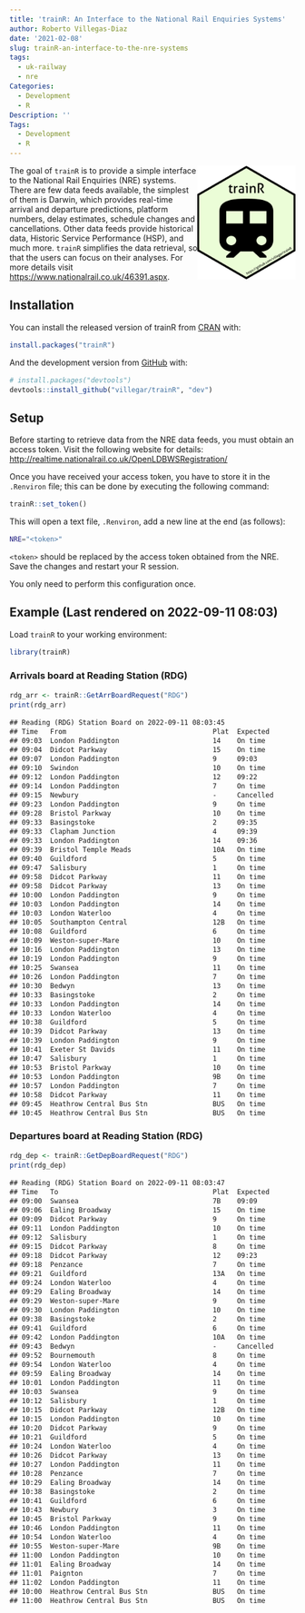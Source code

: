 ```yaml
---
title: 'trainR: An Interface to the National Rail Enquiries Systems'
author: Roberto Villegas-Diaz
date: '2021-02-08'
slug: trainR-an-interface-to-the-nre-systems
tags:
  - uk-railway
  - nre
Categories:
  - Development
  - R
Description: ''
Tags:
  - Development
  - R
---
```


<img src="https://raw.githubusercontent.com/villegar/trainR/main/inst/images/logo.png" alt="logo" align="right" height=200px/>

The goal of `trainR` is to provide a simple interface to the 
National Rail Enquiries (NRE) systems. There are few data feeds 
available, the simplest of them is Darwin, which provides real-time 
arrival and departure predictions, platform numbers, delay estimates, 
schedule changes and cancellations. Other data feeds provide historical 
data, Historic Service Performance (HSP), and much more. `trainR` 
simplifies the data retrieval, so that the users can focus on their 
analyses. For more details visit 
https://www.nationalrail.co.uk/46391.aspx.

## Installation

You can install the released version of trainR from [CRAN](https://CRAN.R-project.org) with:

``` r
install.packages("trainR")
```

And the development version from [GitHub](https://github.com/) with:

``` r
# install.packages("devtools")
devtools::install_github("villegar/trainR", "dev")
```

## Setup
Before starting to retrieve data from the NRE data feeds, you must obtain an access token. 
Visit the following website for details: http://realtime.nationalrail.co.uk/OpenLDBWSRegistration/

Once you have received your access token, you have to store it in the `.Renviron` file; this can be 
done by executing the following command:


```r
trainR::set_token()
```

This will open a text file, `.Renviron`, add a new line at the end (as follows):

```bash
NRE="<token>"
```

`<token>` should be replaced by the access token obtained from the NRE. Save the changes and restart 
your R session.

You only need to perform this configuration once.

## Example (Last rendered on 2022-09-11 08:03)

Load `trainR` to your working environment:

```r
library(trainR)
```

### Arrivals board at Reading Station (RDG)


```r
rdg_arr <- trainR::GetArrBoardRequest("RDG")
print(rdg_arr)
```

```
## Reading (RDG) Station Board on 2022-09-11 08:03:45
## Time   From                                    Plat  Expected
## 09:03  London Paddington                       14    On time
## 09:04  Didcot Parkway                          15    On time
## 09:07  London Paddington                       9     09:03
## 09:10  Swindon                                 10    On time
## 09:12  London Paddington                       12    09:22
## 09:14  London Paddington                       7     On time
## 09:15  Newbury                                 -     Cancelled
## 09:23  London Paddington                       9     On time
## 09:28  Bristol Parkway                         10    On time
## 09:33  Basingstoke                             2     09:35
## 09:33  Clapham Junction                        4     09:39
## 09:33  London Paddington                       14    09:36
## 09:39  Bristol Temple Meads                    10A   On time
## 09:40  Guildford                               5     On time
## 09:47  Salisbury                               1     On time
## 09:58  Didcot Parkway                          11    On time
## 09:58  Didcot Parkway                          13    On time
## 10:00  London Paddington                       9     On time
## 10:03  London Paddington                       14    On time
## 10:03  London Waterloo                         4     On time
## 10:05  Southampton Central                     12B   On time
## 10:08  Guildford                               6     On time
## 10:09  Weston-super-Mare                       10    On time
## 10:16  London Paddington                       13    On time
## 10:19  London Paddington                       9     On time
## 10:25  Swansea                                 11    On time
## 10:26  London Paddington                       7     On time
## 10:30  Bedwyn                                  13    On time
## 10:33  Basingstoke                             2     On time
## 10:33  London Paddington                       14    On time
## 10:33  London Waterloo                         4     On time
## 10:38  Guildford                               5     On time
## 10:39  Didcot Parkway                          13    On time
## 10:39  London Paddington                       9     On time
## 10:41  Exeter St Davids                        11    On time
## 10:47  Salisbury                               1     On time
## 10:53  Bristol Parkway                         10    On time
## 10:53  London Paddington                       9B    On time
## 10:57  London Paddington                       7     On time
## 10:58  Didcot Parkway                          11    On time
## 09:45  Heathrow Central Bus Stn                BUS   On time
## 10:45  Heathrow Central Bus Stn                BUS   On time
```

### Departures board at Reading Station (RDG)


```r
rdg_dep <- trainR::GetDepBoardRequest("RDG")
print(rdg_dep)
```

```
## Reading (RDG) Station Board on 2022-09-11 08:03:47
## Time   To                                      Plat  Expected
## 09:00  Swansea                                 7B    09:09
## 09:06  Ealing Broadway                         15    On time
## 09:09  Didcot Parkway                          9     On time
## 09:11  London Paddington                       10    On time
## 09:12  Salisbury                               1     On time
## 09:15  Didcot Parkway                          8     On time
## 09:18  Didcot Parkway                          12    09:23
## 09:18  Penzance                                7     On time
## 09:21  Guildford                               13A   On time
## 09:24  London Waterloo                         4     On time
## 09:29  Ealing Broadway                         14    On time
## 09:29  Weston-super-Mare                       9     On time
## 09:30  London Paddington                       10    On time
## 09:38  Basingstoke                             2     On time
## 09:41  Guildford                               6     On time
## 09:42  London Paddington                       10A   On time
## 09:43  Bedwyn                                  -     Cancelled
## 09:52  Bournemouth                             8     On time
## 09:54  London Waterloo                         4     On time
## 09:59  Ealing Broadway                         14    On time
## 10:01  London Paddington                       11    On time
## 10:03  Swansea                                 9     On time
## 10:12  Salisbury                               1     On time
## 10:15  Didcot Parkway                          12B   On time
## 10:15  London Paddington                       10    On time
## 10:20  Didcot Parkway                          9     On time
## 10:21  Guildford                               5     On time
## 10:24  London Waterloo                         4     On time
## 10:26  Didcot Parkway                          13    On time
## 10:27  London Paddington                       11    On time
## 10:28  Penzance                                7     On time
## 10:29  Ealing Broadway                         14    On time
## 10:38  Basingstoke                             2     On time
## 10:41  Guildford                               6     On time
## 10:43  Newbury                                 3     On time
## 10:45  Bristol Parkway                         9     On time
## 10:46  London Paddington                       11    On time
## 10:54  London Waterloo                         4     On time
## 10:55  Weston-super-Mare                       9B    On time
## 11:00  London Paddington                       10    On time
## 11:01  Ealing Broadway                         14    On time
## 11:01  Paignton                                7     On time
## 11:02  London Paddington                       11    On time
## 10:00  Heathrow Central Bus Stn                BUS   On time
## 11:00  Heathrow Central Bus Stn                BUS   On time
```
